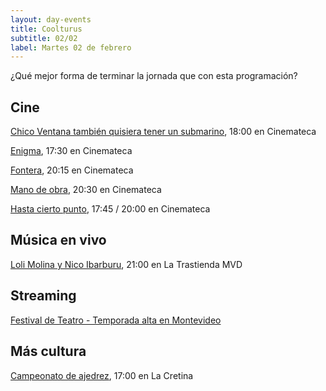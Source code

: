 ```yaml
---
layout: day-events
title: Coolturus
subtitle: 02/02
label: Martes 02 de febrero
---
```

¿Qué mejor forma de terminar la jornada que con esta programación?

## Cine

[Chico Ventana también quisiera tener un submarino](https://cinemateca.org.uy/peliculas/1001), 18:00 en Cinemateca

[Enigma](https://cinemateca.org.uy/peliculas/225), 17:30 en Cinemateca

[Fontera](https://cinemateca.org.uy/peliculas/782), 20:15 en Cinemateca

[Mano de obra](https://cinemateca.org.uy/peliculas/959), 20:30 en Cinemateca

[Hasta cierto punto](https://cinemateca.org.uy/peliculas/1087), 17:45 / 20:00 en Cinemateca

## Música en vivo

[Loli Molina y Nico Ibarburu](https://www.latrastienda.com.uy/), 21:00 en La Trastienda MVD

## Streaming

[Festival de Teatro - Temporada alta en Montevideo](https://salaverdi.montevideo.gub.uy/teatro/temporada-2021-estela-medina-0/festival-temporada-alta-de-girona-2021) 

## Más cultura

[Campeonato de ajedrez](https://instagram.com/lacretinacasa?igshid=nrtucgnc6eso), 17:00 en La Cretina